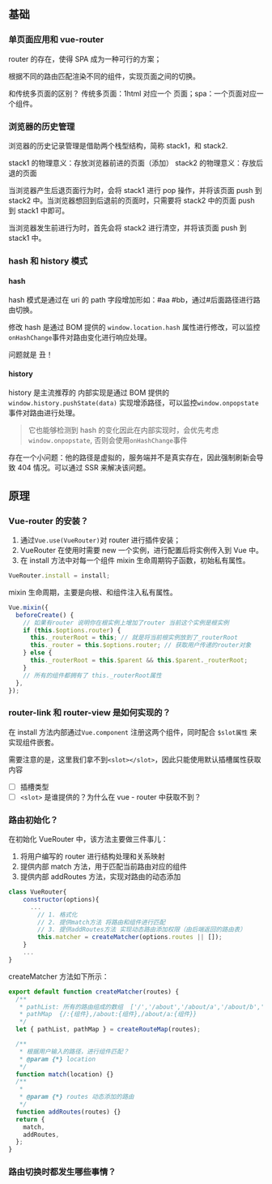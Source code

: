 ## 基础

### 单页面应用和 vue-router

router 的存在，使得 SPA 成为一种可行的方案；

根据不同的路由匹配渲染不同的组件，实现页面之间的切换。

和传统多页面的区别？ 传统多页面：1html 对应一个 页面；spa：一个页面对应一个组件。

### 浏览器的历史管理

浏览器的历史记录管理是借助两个栈型结构，简称 stack1，和 stack2.

stack1 的物理意义：存放浏览器前进的页面（添加）
stack2 的物理意义：存放后退的页面

当浏览器产生后退页面行为时，会将 stack1 进行 pop 操作，并将该页面 push 到 stack2 中。当浏览器想回到后退前的页面时，只需要将 stack2 中的页面 push 到 stack1 中即可。

当浏览器发生前进行为时，首先会将 stack2 进行清空，并将该页面 push 到 stack1 中。

### hash 和 history 模式

#### hash

hash 模式是通过在 uri 的 path 字段增加形如：#aa #bb，通过#后面路径进行路由切换。

修改 hash 是通过 BOM 提供的 `window.location.hash` 属性进行修改，可以监控`onHashChange`事件对路由变化进行响应处理。

问题就是 丑！

#### history

history 是主流推荐的
内部实现是通过 BOM 提供的 `window.history.pushState(data)` 实现增添路径，可以监控`window.onpopstate`事件对路由进行处理。

> 它也能够检测到 hash 的变化因此在内部实现时，会优先考虑`window.onpopstate`, 否则会使用`onHashChange`事件

存在一个小问题：他的路径是虚拟的，服务端并不是真实存在，因此强制刷新会导致 404 情况。可以通过 SSR 来解决该问题。

## 原理

### Vue-router 的安装？

1. 通过`Vue.use(VueRouter)`对 router 进行插件安装；
2. VueRouter 在使用时需要 new 一个实例，进行配置后将实例传入到 Vue 中。
3. 在 install 方法中对每一个组件 mixin 生命周期钩子函数，初始私有属性。

```js
VueRouter.install = install;
```

mixin 生命周期，主要是向根、和组件注入私有属性。

```js
Vue.mixin({
  beforeCreate() {
    // 如果有router 说明你在根实例上增加了router 当前这个实例是根实例
    if (this.$options.router) {
      this._routerRoot = this; // 就是将当前根实例放到了_routerRoot
      this._router = this.$options.router; // 获取用户传递的router对象
    } else {
      this._routerRoot = this.$parent && this.$parent._routerRoot;
    }
    // 所有的组件都拥有了 this._routerRoot属性
  },
});
```

### router-link 和 router-view 是如何实现的？

在 install 方法内部通过`Vue.component` 注册这两个组件，同时配合 `$slot属性` 来实现组件嵌套。

需要注意的是，这里我们拿不到`<slot></slot>`，因此只能使用默认插槽属性获取内容

- [ ] 插槽类型
- [ ] `<slot>` 是谁提供的？为什么在 vue - router 中获取不到？

### 路由初始化？

在初始化 VueRouter 中，该方法主要做三件事儿：

1. 将用户编写的 router 进行结构处理和关系映射
2. 提供内部 match 方法，用于匹配当前路由对应的组件
3. 提供内部 addRoutes 方法，实现对路由的动态添加

```js
class VueRouter{
    constructor(options){
      ...
        // 1. 格式化
        // 2. 提供match方法 将路由和组件进行匹配
        // 3. 提供addRoutes方法 实现动态路由添加权限（由后端返回的路由表）
        this.matcher = createMatcher(options.routes || []);
    }
    ...
}
```

createMatcher 方法如下所示：

```js
export default function createMatcher(routes) {
  /**
   * pathList: 所有的路由组成的数组  ['/','/about','/about/a','/about/b','/xxx]
   * pathMap  {/:{组件},/about:{组件},/about/a:{组件}}
   */
  let { pathList, pathMap } = createRouteMap(routes);

  /**
   * 根据用户输入的路径，进行组件匹配？
   * @param {*} location
   */
  function match(location) {}
  /**
   *
   * @param {*} routes 动态添加的路由
   */
  function addRoutes(routes) {}
  return {
    match,
    addRoutes,
  };
}
```

### 路由切换时都发生哪些事情？
